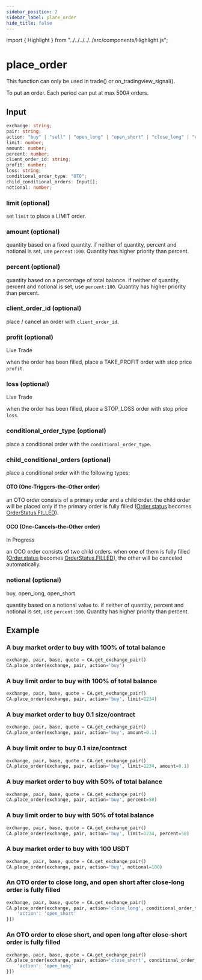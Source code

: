 ```yaml
---
sidebar_position: 2
sidebar_label: place_order
hide_title: false
---
```


import { Highlight } from "../../../../../src/components/Highlight.js";

# place_order

<Highlight color="#ffba00"> This function can only be used in trade() or on_tradingview_signal(). </Highlight>

To put an order. Each period can put at max 500# orders.

## Input

```typescript
exchange: string;
pair: string;
action: "buy" | "sell" | "open_long" | "open_short" | "close_long" | "close_short";
limit: number;
amount: number;
percent: number;
client_order_id: string;
profit: number;
loss: string;
conditional_order_type: "OTO";
child_conditional_orders: Input[];
notional: number;
```

### limit (optional)

set `limit` to place a LIMIT order.

### amount (optional)

quantity based on a fixed quantity. if neither of quantity, percent and notional is set, use `percent:100`. Quantity has higher priority than percent.

### percent (optional)

quantity based on a percentage of total balance. if neither of quantity, percent and notional is set, use `percent:100`. Quantity has higher priority than percent.

### client_order_id (optional)

place / cancel an order with `client_order_id`.

### profit (optional)

<Highlight color="#ffba00"> Live Trade </Highlight>

when the order has been filled, place a TAKE_PROFIT order with stop price `profit`.

### loss (optional)

<Highlight color="#ffba00"> Live Trade </Highlight>

when the order has been filled, place a STOP_LOSS order with stop price `loss`.

### conditional_order_type (optional)

place a conditional order with the `conditional_order_type`.

### child_conditional_orders (optional)

place a conditional order with the following types:

#### OTO (One-Triggers-the-Other order)

an OTO order consists of a primary order and a child order.
the child order will be placed only if the primary order is fully filled ([Order.status](/docs/developer/api/python/ca-objects/order) becomes [OrderStatus.FILLED](/docs/developer/api/python/ca-objects/order-status)).

#### OCO (One-Cancels-the-Other order)

<Highlight color="#ffba00"> In Progress </Highlight>

an OCO order consists of two child orders.
when one of them is fully filled ([Order.status](/docs/developer/api/python/ca-objects/order) becomes [OrderStatus.FILLED](/docs/developer/api/python/ca-objects/order-status)), the other will be canceled automatically.

### notional (optional)

<Highlight color="#ffba00"> buy, open_long, open_short </Highlight>

quantity based on a notional value to. if neither of quantity, percent and notional is set, use `percent:100`. Quantity has higher priority than percent.

## Example

### A buy market order to buy with 100% of total balance

```python
exchange, pair, base, quote = CA.get_exchange_pair()
CA.place_order(exchange, pair, action='buy')
```

### A buy limit order to buy with 100% of total balance

```python
exchange, pair, base, quote = CA.get_exchange_pair()
CA.place_order(exchange, pair, action='buy', limit=1234)
```

### A buy market order to buy 0.1 size/contract

```python
exchange, pair, base, quote = CA.get_exchange_pair()
CA.place_order(exchange, pair, action='buy', amount=0.1)
```

### A buy limit order to buy 0.1 size/contract

```python
exchange, pair, base, quote = CA.get_exchange_pair()
CA.place_order(exchange, pair, action='buy', limit=1234, amount=0.1)
```

### A buy market order to buy with 50% of total balance

```python
exchange, pair, base, quote = CA.get_exchange_pair()
CA.place_order(exchange, pair, action='buy', percent=50)
```

### A buy limit order to buy with 50% of total balance

```python
exchange, pair, base, quote = CA.get_exchange_pair()
CA.place_order(exchange, pair, action='buy', limit=1234, percent=50)
```

### A buy market order to buy with 100 USDT

```python
exchange, pair, base, quote = CA.get_exchange_pair()
CA.place_order(exchange, pair, action='buy', notional=100)
```

### An OTO order to close long, and open short after close-long order is fully filled

```python
exchange, pair, base, quote = CA.get_exchange_pair()
CA.place_order(exchange, pair, action='close_long', conditional_order_type='OTO', child_conditional_orders=[{
    'action': 'open_short'
}])
```

### An OTO order to close short, and open long after close-short order is fully filled

```python
exchange, pair, base, quote = CA.get_exchange_pair()
CA.place_order(exchange, pair, action='close_short', conditional_order_type='OTO', child_conditional_orders=[{
    'action': 'open_long'
}])
```